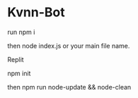 # Kvnn-Bot

run npm i

then node index.js or your main file name.

Replit

npm init

then npm run node-update && node-clean
